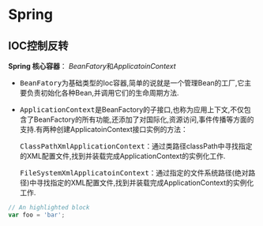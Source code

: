 # Spring
## IOC控制反转
**Spring 核心容器**： *BeanFatory*和*ApplicatoinContext*

- <kbd>BeanFatory</kbd>为基础类型的Ioc容器,简单的说就是一个管理Bean的工厂,它主要负责初始化各种Bean,并调用它们的生命周期方法.

- <kbd>ApplicationContext</kbd>是BeanFactory的子接口,也称为应用上下文,不仅包含了BeanFactory的所有功能,还添加了对国际化,资源访问,事件传播等方面的支持.有两种创建ApplicatoinContext接口实例的方法：

   <kbd>ClassPathXmlApplicationContext</kbd>：通过类路径classPath中寻找指定的XML配置文件,找到并装载完成ApplicationContext的实例化工作.

   <kbd>FileSystemXmlApplicatoinContext</kbd>：通过指定的文件系统路径(绝对路径)中寻找指定的XML配置文件,找到并装载完成ApplicationContext的实例化工作.

```javascript
// An highlighted block
var foo = 'bar';
```
